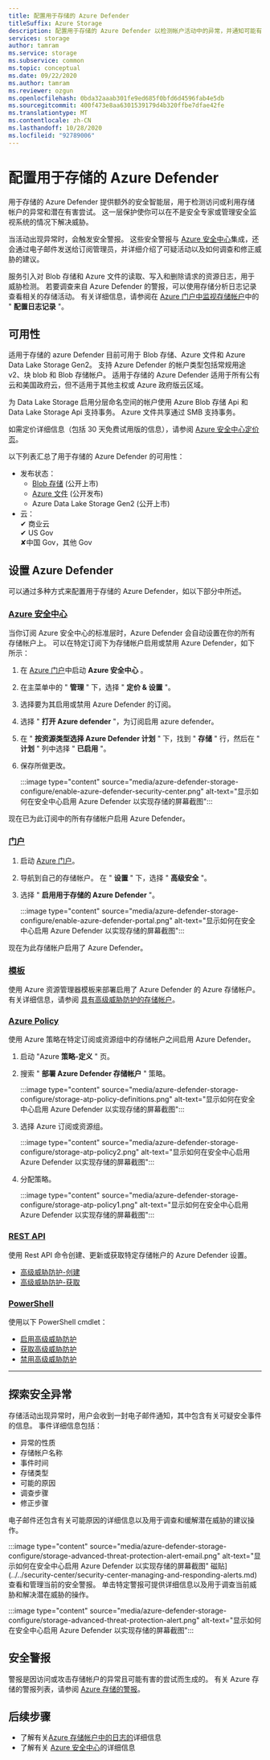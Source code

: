 ```yaml
---
title: 配置用于存储的 Azure Defender
titleSuffix: Azure Storage
description: 配置用于存储的 Azure Defender 以检测帐户活动中的异常，并通知可能有害的访问帐户尝试。
services: storage
author: tamram
ms.service: storage
ms.subservice: common
ms.topic: conceptual
ms.date: 09/22/2020
ms.author: tamram
ms.reviewer: ozgun
ms.openlocfilehash: 0bda32aaab301fe9ed685f0bfd6d4596fab4e5db
ms.sourcegitcommit: 400f473e8aa6301539179d4b320ffbe7dfae42fe
ms.translationtype: MT
ms.contentlocale: zh-CN
ms.lasthandoff: 10/28/2020
ms.locfileid: "92789006"
---
```

# <a name="configure-azure-defender-for-storage"></a>配置用于存储的 Azure Defender

用于存储的 Azure Defender 提供额外的安全智能层，用于检测访问或利用存储帐户的异常和潜在有害尝试。 这一层保护使你可以在不是安全专家或管理安全监视系统的情况下解决威胁。

当活动出现异常时，会触发安全警报。 这些安全警报与 [Azure 安全中心](https://azure.microsoft.com/services/security-center/)集成，还会通过电子邮件发送给订阅管理员，并详细介绍了可疑活动以及如何调查和修正威胁的建议。

服务引入对 Blob 存储和 Azure 文件的读取、写入和删除请求的资源日志，用于威胁检测。 若要调查来自 Azure Defender 的警报，可以使用存储分析日志记录查看相关的存储活动。 有关详细信息，请参阅在 [Azure 门户中监视存储帐户](storage-monitor-storage-account.md#configure-logging)中的 " **配置日志记录** "。

## <a name="availability"></a>可用性

适用于存储的 azure Defender 目前可用于 Blob 存储、Azure 文件和 Azure Data Lake Storage Gen2。 支持 Azure Defender 的帐户类型包括常规用途 v2、块 blob 和 Blob 存储帐户。 适用于存储的 Azure Defender 适用于所有公有云和美国政府云，但不适用于其他主权或 Azure 政府版云区域。

为 Data Lake Storage 启用分层命名空间的帐户使用 Azure Blob 存储 Api 和 Data Lake Storage Api 支持事务。 Azure 文件共享通过 SMB 支持事务。

如需定价详细信息（包括 30 天免费试用版的信息），请参阅 [Azure 安全中心定价页](https://azure.microsoft.com/pricing/details/security-center/)。

以下列表汇总了用于存储的 Azure Defender 的可用性：

- 发布状态：
  - [Blob 存储](https://azure.microsoft.com/services/storage/blobs/) (公开上市) 
  - [Azure 文件](../files/storage-files-introduction.md) (公开发布) 
  - Azure Data Lake Storage Gen2 (公开上市) 
- 云：<br>
    ✔ 商业云<br>
    ✔ US Gov<br>
    ✘中国 Gov，其他 Gov

## <a name="set-up-azure-defender"></a>设置 Azure Defender

可以通过多种方式来配置用于存储的 Azure Defender，如以下部分中所述。

### <a name="azure-security-center"></a>[Azure 安全中心](#tab/azure-security-center)

当你订阅 Azure 安全中心的标准层时，Azure Defender 会自动设置在你的所有存储帐户上。 可以在特定订阅下为存储帐户启用或禁用 Azure Defender，如下所示：

1. 在 [Azure 门户](https://portal.azure.com)中启动 **Azure 安全中心** 。
1. 在主菜单中的 " **管理** " 下，选择 " **定价 & 设置** "。
1. 选择要为其启用或禁用 Azure Defender 的订阅。
1. 选择 " **打开 Azure defender** "，为订阅启用 azure defender。
1. 在 " **按资源类型选择 Azure Defender 计划** " 下，找到 " **存储** " 行，然后在 " **计划** " 列中选择 " **已启用** "。
1. 保存所做更改。

    :::image type="content" source="media/azure-defender-storage-configure/enable-azure-defender-security-center.png" alt-text="显示如何在安全中心启用 Azure Defender 以实现存储的屏幕截图":::

现在已为此订阅中的所有存储帐户启用 Azure Defender。

### <a name="portal"></a>[门户](#tab/azure-portal)

1. 启动 [Azure 门户](https://portal.azure.com/)。
1. 导航到自己的存储帐户。 在 " **设置** " 下，选择 " **高级安全** "。
1. 选择 " **启用用于存储的 Azure Defender** "。

    :::image type="content" source="media/azure-defender-storage-configure/enable-azure-defender-portal.png" alt-text="显示如何在安全中心启用 Azure Defender 以实现存储的屏幕截图":::

现在为此存储帐户启用了 Azure Defender。

### <a name="template"></a>[模板](#tab/template)

使用 Azure 资源管理器模板来部署启用了 Azure Defender 的 Azure 存储帐户。 有关详细信息，请参阅 [具有高级威胁防护的存储帐户](https://azure.microsoft.com/resources/templates/201-storage-advanced-threat-protection-create/)。

### <a name="azure-policy"></a>[Azure Policy](#tab/azure-policy)

使用 Azure 策略在特定订阅或资源组中的存储帐户之间启用 Azure Defender。

1. 启动 "Azure **策略-定义** " 页。
1. 搜索 " **部署 Azure Defender 存储帐户** " 策略。

    :::image type="content" source="media/azure-defender-storage-configure/storage-atp-policy-definitions.png" alt-text="显示如何在安全中心启用 Azure Defender 以实现存储的屏幕截图":::

1. 选择 Azure 订阅或资源组。

    :::image type="content" source="media/azure-defender-storage-configure/storage-atp-policy2.png" alt-text="显示如何在安全中心启用 Azure Defender 以实现存储的屏幕截图":::

1. 分配策略。

    :::image type="content" source="media/azure-defender-storage-configure/storage-atp-policy1.png" alt-text="显示如何在安全中心启用 Azure Defender 以实现存储的屏幕截图":::

### <a name="rest-api"></a>[REST API](#tab/rest-api)

使用 Rest API 命令创建、更新或获取特定存储帐户的 Azure Defender 设置。

- [高级威胁防护-创建](/rest/api/securitycenter/advancedthreatprotection/create)
- [高级威胁防护-获取](/rest/api/securitycenter/advancedthreatprotection/get)

### <a name="powershell"></a>[PowerShell](#tab/azure-powershell)

使用以下 PowerShell cmdlet：

- [启用高级威胁防护](/powershell/module/az.security/enable-azsecurityadvancedthreatprotection)
- [获取高级威胁防护](/powershell/module/az.security/get-azsecurityadvancedthreatprotection)
- [禁用高级威胁防护](/powershell/module/az.security/disable-azsecurityadvancedthreatprotection)

---

## <a name="explore-security-anomalies"></a>探索安全异常

存储活动出现异常时，用户会收到一封电子邮件通知，其中包含有关可疑安全事件的信息。 事件详细信息包括：

- 异常的性质
- 存储帐户名称
- 事件时间
- 存储类型
- 可能的原因
- 调查步骤
- 修正步骤

电子邮件还包含有关可能原因的详细信息以及用于调查和缓解潜在威胁的建议操作。

:::image type="content" source="media/azure-defender-storage-configure/storage-advanced-threat-protection-alert-email.png" alt-text="显示如何在安全中心启用 Azure Defender 以实现存储的屏幕截图" 磁贴](../../security-center/security-center-managing-and-responding-alerts.md)查看和管理当前的安全警报。 单击特定警报可提供详细信息以及用于调查当前威胁和解决潜在威胁的操作。

:::image type="content" source="media/azure-defender-storage-configure/storage-advanced-threat-protection-alert.png" alt-text="显示如何在安全中心启用 Azure Defender 以实现存储的屏幕截图":::

## <a name="security-alerts"></a>安全警报

警报是因访问或攻击存储帐户的异常且可能有害的尝试而生成的。 有关 Azure 存储的警报列表，请参阅 [Azure 存储的警报](../../security-center/alerts-reference.md#alerts-azurestorage)。

## <a name="next-steps"></a>后续步骤

- 了解有关[Azure 存储帐户中的日志的](/rest/api/storageservices/About-Storage-Analytics-Logging)详细信息
- 了解有关 [Azure 安全中心](../../security-center/security-center-introduction.md)的详细信息